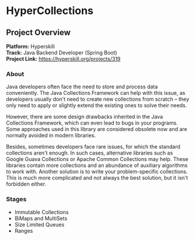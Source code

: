 # HyperCollections

## Project Overview
**Platform:** Hyperskill  
**Track:** Java Backend Developer (Spring Boot)  
**Project Link:** https://hyperskill.org/projects/319

### About
Java developers often face the need to store and process data conveniently. The Java Collections Framework can help with this issue, as developers usually don't need to create new collections from scratch – they only need to apply or slightly extend the existing ones to solve their needs.

However, there are some design drawbacks inherited in the Java Collections Framework, which can even lead to bugs in your programs. Some approaches used in this library are considered obsolete now and are normally avoided in modern libraries.

Besides, sometimes developers face rare issues, for which the standard collections aren't enough. In such cases, alternative libraries such as Google Guava Collections or Apache Common Collections may help. These libraries contain more collections and an abundance of auxiliary algorithms to work with. Another solution is to write your problem-specific collections. This is much more complicated and not always the best solution, but it isn't forbidden either.

### Stages
- Immutable Collections
- BiMaps and MultiSets
- Size Limited Queues
- Ranges